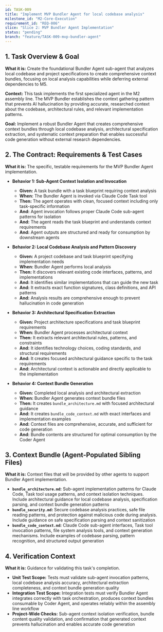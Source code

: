 ```yaml
---
id: TASK-009
title: "Implement MVP Bundler Agent for local codebase analysis"
milestone_id: "M2-Core-Execution"
requirement_id: "REQ-006"
slice: "Slice 2: MVP Bundler Agent Implementation"
status: "pending"
branch: "feature/TASK-009-mvp-bundler-agent"
---
```


## 1. Task Overview & Goal

**What it is:** Create the foundational Bundler Agent sub-agent that analyzes local codebase and project specifications to create comprehensive context bundles, focusing on local analysis capabilities while deferring external dependencies to M5.

**Context:** This task implements the first specialized agent in the M2 assembly line. The MVP Bundler establishes the context gathering pattern that prevents AI hallucination by providing accurate, researched context about the codebase, architectural rules, and relevant implementation patterns.

**Goal:** Implement a robust Bundler Agent that creates comprehensive context bundles through local codebase analysis, architectural specification extraction, and systematic context preparation that enables successful code generation without external research dependencies.

## 2. The Contract: Requirements & Test Cases

**What it is:** The specific, testable requirements for the MVP Bundler Agent implementation.

* **Behavior 1: Sub-Agent Context Isolation and Invocation**
  * **Given:** A task bundle with a task blueprint requiring context analysis
  * **When:** The Bundler Agent is invoked via Claude Code Task tool
  * **Then:** The agent operates with clean, focused context including only task-specific information
  * **And:** Agent invocation follows proper Claude Code sub-agent patterns for isolation
  * **And:** The agent reads the task blueprint and understands context requirements
  * **And:** Agent outputs are structured and ready for consumption by downstream agents

* **Behavior 2: Local Codebase Analysis and Pattern Discovery**
  * **Given:** A project codebase and task blueprint specifying implementation needs
  * **When:** Bundler Agent performs local analysis
  * **Then:** It discovers relevant existing code interfaces, patterns, and implementations
  * **And:** It identifies similar implementations that can guide the new task
  * **And:** It extracts exact function signatures, class definitions, and API patterns
  * **And:** Analysis results are comprehensive enough to prevent hallucination in code generation

* **Behavior 3: Architectural Specification Extraction**
  * **Given:** Project architecture specifications and task blueprint requirements
  * **When:** Bundler Agent processes architectural context
  * **Then:** It extracts relevant architectural rules, patterns, and constraints
  * **And:** It identifies technology choices, coding standards, and structural requirements
  * **And:** It creates focused architectural guidance specific to the task requirements
  * **And:** Architectural context is actionable and directly applicable to the implementation

* **Behavior 4: Context Bundle Generation**
  * **Given:** Completed local analysis and architectural extraction
  * **When:** Bundler Agent generates context bundle files
  * **Then:** It creates `bundle_architecture.md` with focused architectural guidance
  * **And:** It creates `bundle_code_context.md` with exact interfaces and implementation examples
  * **And:** Context files are comprehensive, accurate, and sufficient for code generation
  * **And:** Bundle contents are structured for optimal consumption by the Coder Agent

## 3. Context Bundle (Agent-Populated Sibling Files)

**What it is:** Context files that will be provided by other agents to support Bundler Agent implementation.

* **`bundle_architecture.md`:** Sub-agent implementation patterns for Claude Code, Task tool usage patterns, and context isolation techniques. Include architectural guidance for local codebase analysis, specification parsing, and context bundle generation patterns
* **`bundle_security.md`:** Secure codebase analysis practices, safe file reading patterns, and protection against malicious code during analysis. Include guidance on safe specification parsing and context sanitization
* **`bundle_code_context.md`:** Claude Code sub-agent interfaces, Task tool invocation patterns, file system analysis tools, and context generation mechanisms. Include examples of codebase parsing, pattern recognition, and structured output generation

## 4. Verification Context

**What it is:** Guidance for validating this task's completion.

* **Unit Test Scope:** Tests must validate sub-agent invocation patterns, local codebase analysis accuracy, architectural extraction completeness, and context bundle generation quality
* **Integration Test Scope:** Integration tests must verify Bundler Agent integrates correctly with task orchestration, produces context bundles consumable by Coder Agent, and operates reliably within the assembly line workflow
* **Project-Wide Checks:** Sub-agent context isolation verification, bundle content quality validation, and confirmation that generated context prevents hallucination and enables accurate code generation